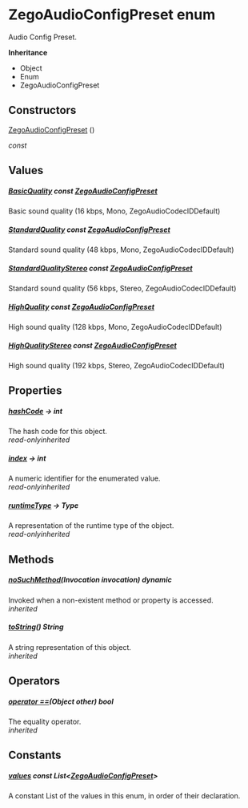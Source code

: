 


# ZegoAudioConfigPreset enum







<p>Audio Config Preset.</p>



**Inheritance**

- Object
- Enum
- ZegoAudioConfigPreset






## Constructors

[ZegoAudioConfigPreset](../zego_uikit_prebuilt_live_audio_room/ZegoAudioConfigPreset/ZegoAudioConfigPreset.md) ()

  _const_ 


## Values

##### [BasicQuality](../zego_uikit_prebuilt_live_audio_room/ZegoAudioConfigPreset.md) const [ZegoAudioConfigPreset](../zego_uikit_prebuilt_live_audio_room/ZegoAudioConfigPreset.md)



<p>Basic sound quality (16 kbps, Mono, ZegoAudioCodecIDDefault)</p>  




##### [StandardQuality](../zego_uikit_prebuilt_live_audio_room/ZegoAudioConfigPreset.md) const [ZegoAudioConfigPreset](../zego_uikit_prebuilt_live_audio_room/ZegoAudioConfigPreset.md)



<p>Standard sound quality (48 kbps, Mono, ZegoAudioCodecIDDefault)</p>  




##### [StandardQualityStereo](../zego_uikit_prebuilt_live_audio_room/ZegoAudioConfigPreset.md) const [ZegoAudioConfigPreset](../zego_uikit_prebuilt_live_audio_room/ZegoAudioConfigPreset.md)



<p>Standard sound quality (56 kbps, Stereo, ZegoAudioCodecIDDefault)</p>  




##### [HighQuality](../zego_uikit_prebuilt_live_audio_room/ZegoAudioConfigPreset.md) const [ZegoAudioConfigPreset](../zego_uikit_prebuilt_live_audio_room/ZegoAudioConfigPreset.md)



<p>High sound quality (128 kbps, Mono, ZegoAudioCodecIDDefault)</p>  




##### [HighQualityStereo](../zego_uikit_prebuilt_live_audio_room/ZegoAudioConfigPreset.md) const [ZegoAudioConfigPreset](../zego_uikit_prebuilt_live_audio_room/ZegoAudioConfigPreset.md)



<p>High sound quality (192 kbps, Stereo, ZegoAudioCodecIDDefault)</p>  





## Properties

##### [hashCode](../zego_uikit_prebuilt_live_audio_room/ZegoAudioConfigPreset/hashCode.md) &#8594; int



The hash code for this object.  
_<span class="feature">read-only</span><span class="feature">inherited</span>_



##### [index](../zego_uikit_prebuilt_live_audio_room/ZegoAudioConfigPreset/index.md) &#8594; int



A numeric identifier for the enumerated value.  
_<span class="feature">read-only</span><span class="feature">inherited</span>_



##### [runtimeType](../zego_uikit_prebuilt_live_audio_room/ZegoAudioConfigPreset/runtimeType.md) &#8594; Type



A representation of the runtime type of the object.  
_<span class="feature">read-only</span><span class="feature">inherited</span>_





## Methods

##### [noSuchMethod](../zego_uikit_prebuilt_live_audio_room/ZegoAudioConfigPreset/noSuchMethod.md)(Invocation invocation) dynamic



Invoked when a non-existent method or property is accessed.  
_<span class="feature">inherited</span>_



##### [toString](../zego_uikit_prebuilt_live_audio_room/ZegoAudioConfigPreset/toString.md)() String



A string representation of this object.  
_<span class="feature">inherited</span>_





## Operators

##### [operator ==](../zego_uikit_prebuilt_live_audio_room/ZegoAudioConfigPreset/operator_equals.md)(Object other) bool



The equality operator.  
_<span class="feature">inherited</span>_










## Constants

##### [values](../zego_uikit_prebuilt_live_audio_room/ZegoAudioConfigPreset/values-constant.md) const List&lt;[ZegoAudioConfigPreset](../zego_uikit_prebuilt_live_audio_room/ZegoAudioConfigPreset.md)>



A constant List of the values in this enum, in order of their declaration.  









